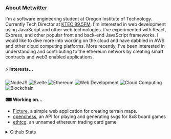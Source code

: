 ### About Me[twitter]
<!--- [![Website](https://img.shields.io/badge/-Portfolio-black?style=for-the-badge&logo=github)][website] -->

I'm a software engineering student at Oregon Institute of Technology. Currently Tech Director at [KTEC 89.5FM][ktec]. I'm interested in web development using JavaScript and other web technologies. I've experimented with React, Express, and other popular front and back-end JavaScript frameworks. I would like to dive more into working on the cloud and have dabbled in AWS and other cloud computing platforms. More recently, I've been interested in understanding and contributing to the ethereum network by creating smart contracts and web3 enabled applications. 

#### ⚡ Interests...

![NodeJS](https://img.shields.io/badge/-Nodejs-black?style=for-the-badge&logo=Node.js)
![Svelte](https://img.shields.io/badge/-Svelte-white?style=for-the-badge&logo=svelte)
![Ethereum](https://img.shields.io/badge/-Ethereum-333333?style=for-the-badge&logo=ethereum)
![Web Development](https://img.shields.io/badge/-Web%20development-blue?style=for-the-badge)
![Cloud Computing](https://img.shields.io/badge/-Cloud%20computing-orange?style=for-the-badge)
![Blockchain](https://img.shields.io/badge/-Blockchain-green?style=for-the-badge)

#### ⌨ Working on...

- [Ficture](https://github.com/mengistristen/ficture), a simple web application for creating terrain maps.
- [openchess](https://github.com/mengistristen/openchess), an API for playing and generating svgs for 8x8 board games
- [ethtcg](https://github.com/mengistristen/ethtcg), an unnamed ethereum trading card game

<details>
  <summary>Github Stats</summary>
  
![Stats](https://github-readme-stats.vercel.app/api/?username=mengistristen&show_icons=true)
  
![Languages](https://github-readme-stats.vercel.app/api/top-langs/?username=mengistristen&layout=compact)
</details>

[twitter]: https://twitter.com/thetmeng
[ktec]: https://ktec895.com
[website]: https://mengistristen.github.io

